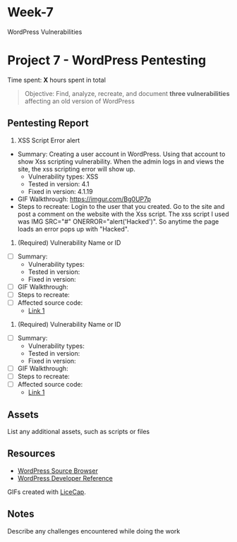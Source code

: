 # Week-7
WordPress Vulnerabilities
# Project 7 - WordPress Pentesting

Time spent: **X** hours spent in total

> Objective: Find, analyze, recreate, and document **three vulnerabilities** affecting an old version of WordPress

## Pentesting Report

1. XSS Script Error alert
  - Summary: Creating a user account in WordPress. Using that account to show Xss scripting vulnerability. When the admin logs in and views the site, the xss scripting error will show up. 
    - Vulnerability types: XSS
    - Tested in version: 4.1
    - Fixed in version: 4.1.19
  - GIF Walkthrough: https://imgur.com/Bg0UP7p
  - Steps to recreate: Login to the user that you created. Go to the site and post a comment on the website with the Xss script. The xss script I used was IMG SRC="#" ONERROR="alert('Hacked')". So anytime the page loads an error pops up with "Hacked". 
1. (Required) Vulnerability Name or ID
  - [ ] Summary: 
    - Vulnerability types:
    - Tested in version:
    - Fixed in version: 
  - [ ] GIF Walkthrough: 
  - [ ] Steps to recreate: 
  - [ ] Affected source code:
    - [Link 1](https://core.trac.wordpress.org/browser/tags/version/src/source_file.php)
1. (Required) Vulnerability Name or ID
  - [ ] Summary: 
    - Vulnerability types:
    - Tested in version:
    - Fixed in version: 
  - [ ] GIF Walkthrough: 
  - [ ] Steps to recreate: 
  - [ ] Affected source code:
    - [Link 1](https://core.trac.wordpress.org/browser/tags/version/src/source_file.php)


## Assets

List any additional assets, such as scripts or files

## Resources

- [WordPress Source Browser](https://core.trac.wordpress.org/browser/)
- [WordPress Developer Reference](https://developer.wordpress.org/reference/)

GIFs created with [LiceCap](http://www.cockos.com/licecap/).

## Notes

Describe any challenges encountered while doing the work
